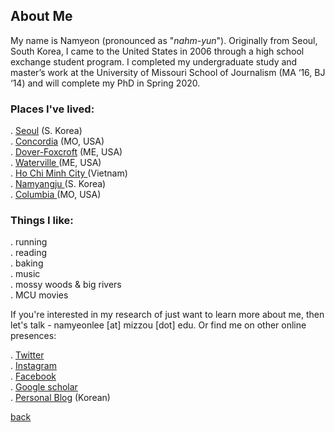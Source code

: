 

## About Me

My name is Namyeon (pronounced as "_nahm-yun_"). Originally from Seoul, South Korea, I came to the United States in 2006 through a high school exchange student program. I completed my undergraduate study and master’s work at the University of Missouri School of Journalism (MA ‘16, BJ ‘14) and will complete my PhD in Spring 2020. 

### Places I've lived: 

. <a href="https://goo.gl/maps/eefhzatKQrN4M8Fg6" target="_blank">Seoul</a> (S. Korea) <br>
. <a href="https://goo.gl/maps/A6NWSttJozkKNAWWA" target="_blank">Concordia</a> (MO, USA)<br>
. <a href="https://goo.gl/maps/wGnR9ggN5DRXt5KX7" target="_blank">Dover-Foxcroft</a> (ME, USA)<br>
. <a href="https://goo.gl/maps/GnQaguvzDvdPdW5W8" target="_blank">Waterville </a> (ME, USA)<br>
. <a href="https://goo.gl/maps/P91VzKxZWfVFLmzv5" target="_blank">Ho Chi Minh City </a> (Vietnam)<br>
. <a href="https://goo.gl/maps/TXGsHFNY9wBcmhKG9" target="_blank">Namyangju </a> (S. Korea)<br>
. <a href="https://goo.gl/maps/zRvKVVgGj1BgAcao9" target="_blank">Columbia </a> (MO, USA)<br>

### Things I like: 

. running<br>
. reading<br>
. baking<br>
. music<br>
. mossy woods & big rivers<br>
. MCU movies<br>

If you're interested in my research of just want to learn more about me, then let's talk - namyeonlee [at] mizzou [dot] edu. 
Or find me on other online presences: 

. <a href="https://www.twitter.com/namyeon_lee/">Twitter</a> <br>
. <a href="https://www.instagram.com/namyeon.lee/">Instagram</a> <br>
. <a href="https://www.facebook.com/namyeon.lee"> Facebook</a><br>
. <a href="https://scholar.google.com/citations?user=e9AxEE4AAAAJ&hl=en"> Google scholar</a> <br>
. <a href="https://honeycrisps.tistory.com">Personal Blog</a> (Korean)<br>


[back](./)




